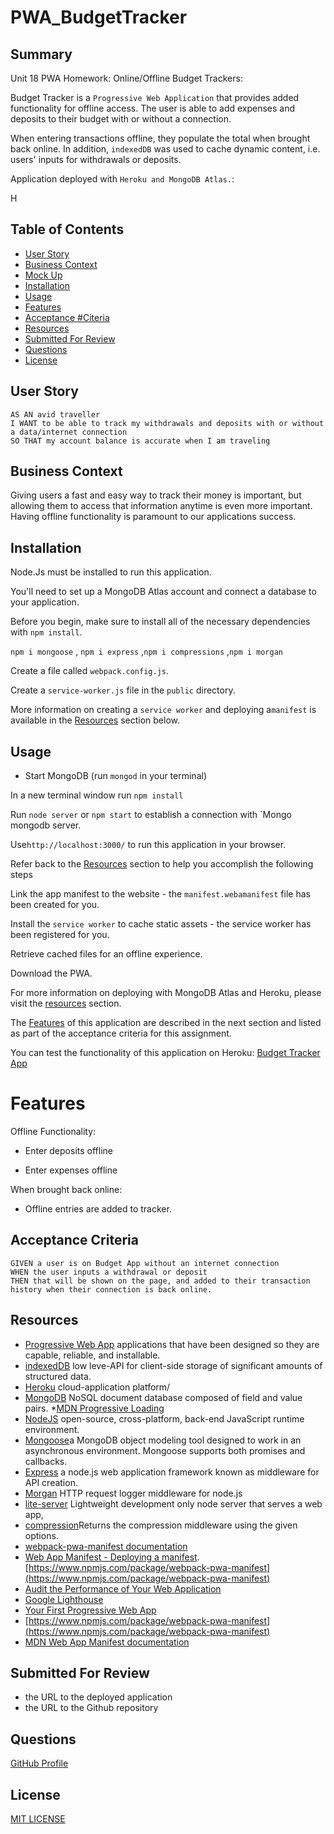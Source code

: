 # PWA_BudgetTracker

## Summary

Unit 18 PWA Homework: Online/Offline Budget Trackers:

Budget Tracker is a `Progressive Web Application` that provides added functionality for offline access.  The user is able to add expenses and deposits to their budget with or without a connection. 

When entering transactions offline, they populate the total when brought back online. In addition, `indexedDB` was used to cache dynamic content, i.e. users' inputs for withdrawals or deposits.

Application deployed with `Heroku and MongoDB Atlas.`:

H






## Table of Contents
* [User Story](#user-story)
* [Business Context](#business-context)
* [Mock Up](#mock-up)
* [Installation](#installation)
* [Usage](#usage)
* [Features](#features)
* [Acceptance #Citeria](#)
* [Resources](#resources)
* [Submitted For Review](#submitted-for-review)
* [Questions](#questions)
* [License](#license)

## User Story
```
AS AN avid traveller
I WANT to be able to track my withdrawals and deposits with or without a data/internet connection
SO THAT my account balance is accurate when I am traveling

```

## Business Context

Giving users a fast and easy way to track their money is important, but allowing them to access that information anytime is even more important. Having offline functionality is paramount to our applications success.

## Installation

Node.Js must be installed to run this application.

You'll need to set up a MongoDB Atlas account and connect a database to your application. 

Before you begin, make sure to install all of the necessary dependencies with `npm install`.

`npm i mongoose` , `npm i express` ,`npm i compressions` ,`npm i morgan`

Create a file called `webpack.config.js`.

Create a `service-worker.js` file in the `public` directory.

More information on creating a `service worker` and deploying a`manifest` is available in the [Resources](#resources) section below.



## Usage

* Start MongoDB (run `mongod` in your terminal)

In a new terminal window run `npm install`

Run `node server` or `npm start` to establish a connection with `Mongo mongodb server.

Use`http://localhost:3000/` to run this application in your browser.

Refer back to the [Resources](#resources) section to help you accomplish the following steps

Link the app manifest to the website - the `manifest.webamanifest` file has been created for you.

Install the `service worker` to cache static assets - the service worker has been registered for you.

Retrieve cached files for an offline experience.

Download the PWA.

For more information on deploying with MongoDB Atlas and Heroku, please visit the [resources](#resources) section.

The [Features](#features) of this application are described in the next section and listed as part of the acceptance criteria for this assignment.

You can test the functionality of this application on Heroku: [Budget Tracker App](/)

# Features

Offline Functionality:

  * Enter deposits offline

  * Enter expenses offline

   When brought back online:

  * Offline entries are added to tracker.

## Acceptance Criteria
```
GIVEN a user is on Budget App without an internet connection
WHEN the user inputs a withdrawal or deposit
THEN that will be shown on the page, and added to their transaction history when their connection is back online.
```

## Resources

* [Progressive Web App](https://web.dev/progressive-web-apps/) applications that have been designed so they are capable, reliable, and installable. 
* [indexedDB](https://developer.mozilla.org/en-US/docs/Web/API/IndexedDB_API) low leve-API for client-side storage of significant amounts of structured data. 
* [Heroku](https://www.heroku.com/) cloud-application platform/
* [MongoDB](https://www.mongodb.com/cloud/atlas/) NoSQL document database composed of field and value pairs.
*[MDN Progressive Loading](https://developer.mozilla.org/en-US/docs/Web/Progressive_web_apps/Loading)
* [NodeJS](https://nodejs.org/en/) open-source, cross-platform, back-end JavaScript runtime environment.
* [Mongoose](https://www.npmjs.com/package/mongoose)a MongoDB object modeling tool designed to work in an asynchronous environment. Mongoose supports both promises and callbacks.
* [Express](https://www.npmjs.com/package/express) a node.js web application framework known as middleware for API creation.
* [Morgan](https://www.npmjs.com/package/morgan) HTTP request logger middleware for node.js
* [lite-server](https://www.npmjs.com/package/lite-server) Lightweight development only node server that serves a web app,
* [compression](https://www.npmjs.com/package/compression)Returns the compression middleware using the given options.
* [webpack-pwa-manifest documentation](https://github.com/arthurbergmz/webpack-pwa-manifest)
* [Web App Manifest - Deploying a manifest](https://developer.mozilla.org/en-US/docs/Web/Manifest#Deploying_a_manifest_with_the_link_tag).
[https://www.npmjs.com/package/webpack-pwa-manifest](https://www.npmjs.com/package/webpack-pwa-manifest)
* [Audit the Performance of Your Web Application](https://developers.google.com/web/fundamentals/performance/audit/)
* [Google Lighthouse](https://developers.google.com/web/tools/lighthouse/)
 * [Your First Progressive Web App](https://developers.google.com/web/fundamentals/codelabs/your-first-pwapp/)
* [https://www.npmjs.com/package/webpack-pwa-manifest](https://www.npmjs.com/package/webpack-pwa-manifest)
*  [MDN Web App Manifest documentation](https://developer.mozilla.org/en-US/docs/Web/Manifest) 

## Submitted For Review

  * the URL to the deployed application
  * the URL to the Github repository




## Questions

[GitHub Profile](https://github.com/rdevans87)


## License

[MIT LICENSE](LICENSE)